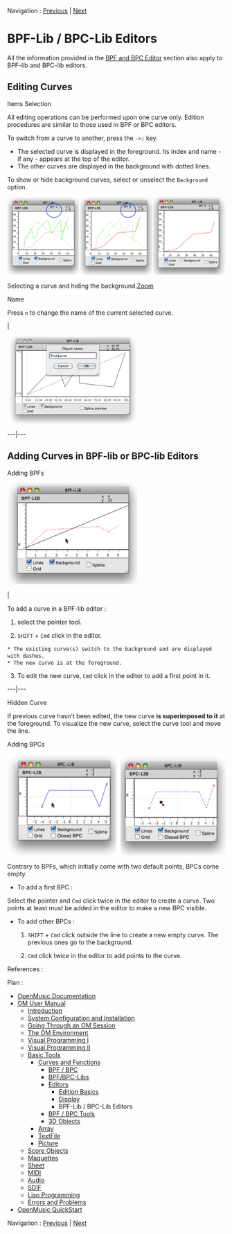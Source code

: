 
Navigation : [Previous](Display "page précédente\(Display\)") |
[Next](Tools "Next\(BPF / BPC Tools\)")


# BPF-Lib / BPC-Lib Editors

[](BPFEditors)All the information provided in the [ BPF and BPC
Editor](BPFEditors) section also apply to BPF-lib and BPC-lib editors.

## Editing Curves

Items Selection

All editing operations can be performed upon one curve only. Edition
procedures are similar to those used in BPF or BPC editors.

To switch from a curve to another, press the `->❘` key.

  * The selected curve is displayed in the foreground. Its index and name - if any - appears at the top of the editor.
  * The other curves are displayed in the background with dotted lines.

To show or hide background curves, select or unselect the `Background` option.

![Selecting a curve and hiding the background.](../res/switchbpf_scr.png)

Selecting a curve and hiding the background.[Zoom](../res/switchbpf_scr_1.png
"Zoom \(nouvelle fenêtre\)")

Name

Press `n` to change the name of the current selected curve.

|

[![](../res/bpfname_1.png)](../res/bpfname.png "Cliquez pour agrandir")  
  
---|---  
  
## Adding Curves in BPF-lib or BPC-lib Editors

Adding BPFs

![](../res/addbpfbpflib.png)

|

To add a curve in a BPF-lib editor :

  1. select the pointer tool.

  2. `SHIFT` \+ `Cmd` click in the editor.

    * The existing curve(s) switch to the background and are displayed with dashes. 
    * The new curve is at the foreground. 
  3. To edit the new curve, `Cmd` click in the editor to add a first point in it.

  
  
---|---  
  
Hidden Curve

If previous curve hasn't been edited, the new curve **is superimposed to it**
at the foreground. To visualize the new curve, select the curve tool and move
the line.

Adding BPCs

![](../res/bpclibedit.png)

Contrary to BPFs, which initially come with two default points, BPCs come
empty.

  * To add a first BPC : 

Select the pointer and `Cmd` click twice in the editor to create a curve. Two
points at least must be added in the editor to make a new BPC visible.

  * To add other BPCs :

    1. `SHIFT` \+ `Cmd` click outside the line to create a new empty curve. The previous ones go to the background.

    2. `Cmd` click twice in the editor to add points to the curve.

References :

Plan :

  * [OpenMusic Documentation](OM-Documentation)
  * [OM User Manual](OM-User-Manual)
    * [Introduction](00-Sommaire)
    * [System Configuration and Installation](Installation)
    * [Going Through an OM Session](Goingthrough)
    * [The OM Environment](Environment)
    * [Visual Programming I](BasicVisualProgramming)
    * [Visual Programming II](AdvancedVisualProgramming)
    * [Basic Tools](BasicObjects)
      * [Curves and Functions](CurvesAndFunctions)
        * [BPF / BPC](BPF-BPC)
        * [BPF/BPC-Libs](MultiBPF)
        * [Editors](BPFEditors)
          * [Edition Basics](Edition)
          * [Display](Display)
          * BPF-Lib / BPC-Lib Editors
        * [BPF / BPC Tools](Tools)
        * [3D Objects](3D)
      * [Array](ClassArray)
      * [TextFile](textfile)
      * [Picture](Picture)
    * [Score Objects](ScoreObjects)
    * [Maquettes](Maquettes)
    * [Sheet](Sheet)
    * [MIDI](MIDI)
    * [Audio](Audio)
    * [SDIF](SDIF)
    * [Lisp Programming](Lisp)
    * [Errors and Problems](errors)
  * [OpenMusic QuickStart](QuickStart-Chapters)

Navigation : [Previous](Display "page précédente\(Display\)") |
[Next](Tools "Next\(BPF / BPC Tools\)")


